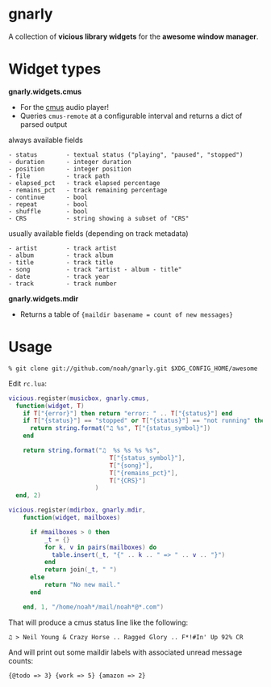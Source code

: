 gnarly
=====

A collection of **vicious library widgets** for the **awesome window manager**.

Widget types
========

**gnarly.widgets.cmus**

- For the [cmus](http://cmus.sourceforge.net/) audio player!
- Queries `cmus-remote` at a configurable interval and returns a
  dict of parsed output

always available fields

    - status        - textual status ("playing", "paused", "stopped")
    - duration      - integer duration
    - position      - integer position
    - file          - track path
    - elapsed_pct   - track elapsed percentage
    - remains_pct   - track remaining percentage
    - continue      - bool
    - repeat        - bool
    - shuffle       - bool
    - CRS           - string showing a subset of "CRS"

usually available fields (depending on track metadata)

    - artist        - track artist
    - album         - track album
    - title         - track title
    - song          - track "artist - album - title"
    - date          - track year
    - track         - track number

**gnarly.widgets.mdir**

- Returns a table of `{maildir basename = count of new messages}`


Usage
=====

    % git clone git://github.com/noah/gnarly.git $XDG_CONFIG_HOME/awesome

Edit `rc.lua`:

```Lua
vicious.register(musicbox, gnarly.cmus, 
  function(widget, T)
    if T["{error}"] then return "error: " .. T["{status}"] end
    if T["{status}"] == "stopped" or T["{status}"] == "not running" then 
      return string.format("♫ %s", T["{status_symbol}"]) 
    end

    return string.format("♫  %s %s %s %s", 
                            T["{status_symbol}"],
                            T["{song}"],
                            T["{remains_pct}"],
                            T["{CRS}"]
                        )
  end, 2)

vicious.register(mdirbox, gnarly.mdir, 
    function(widget, mailboxes)

      if #mailboxes > 0 then
          _t = {}
          for k, v in pairs(mailboxes) do
            table.insert(_t, "{" .. k .. " => " .. v .. "}")
          end
          return join(_t, " ")
      else
          return "No new mail."
      end

    end, 1, "/home/noah*/mail/noah*@*.com")
```

That will produce a cmus status line like the following:

    ♫ > Neil Young & Crazy Horse .. Ragged Glory .. F*!#In' Up 92% CR

And will print out some maildir labels with associated unread message
counts:

    {@todo => 3} {work => 5} {amazon => 2}
